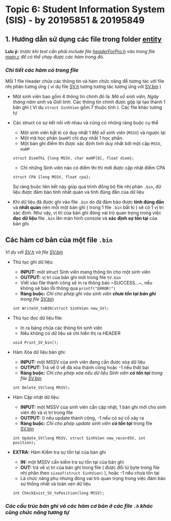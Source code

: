 # **Topic 6: Student Information System (SIS) - by 20195851 & 20195849**

## 1. Hướng dẫn sử dụng các file  trong folder [entity](https://github.com/jhongithub219/ProjectKTLT/tree/master/sources/entities)
**Lưu ý:** *trước khi test cần phải include file [headerForPro.h](https://github.com/jhongithub219/ProjectKTLT/blob/master/sources/headerForPro.h) vào trong file [main.c](https://github.com/jhongithub219/ProjectKTLT/blob/master/main.c) để có thể chạy được các hàm trong đó.*
### *Chi tiết các hàm có trong file* 

Mỗi 1 file Header chứa các thông tin và hàm chức năng để tương tác với file nhị phân tương ứng ( ví dụ file [SV.h](https://github.com/jhongithub219/ProjectKTLT/blob/master/sources/entities/SV.h) tương tương tác tương ứng với [SV.bin](https://github.com/jhongithub219/ProjectKTLT/blob/master/fileBin/SV.bin) )

* Một sinh viên bao gồm 4 thông tin chính đó là: *Mã số sinh viên, Ngày tháng năm sinh* và *Giới tính*. Các thông tin chính được gộp lại tạo thành 1 bản ghi ( Ví dụ `struct SinhVien` gồm 7 thuộc tính ). Các file khác tương tự

* Các struct có sự kết nối với nhau và cũng có những ràng buộc cụ thể

    * Một sinh viên bất kì có duy nhất 1 *Mã số sinh viên* (`MSSV`) và ngược lại
    * Một mã học phần (`maHP`) chỉ duy nhất 1 học phần.
    * Một bản ghi điểm thi được xác định tính duy nhất bởi một cặp `MSSV`, `maHP` 
    ```
    struct DiemThi {long MSSV, char maHP[8], float diem}; 
    ```
    * Chỉ những Sinh viên nào có điểm thi thì mới được cập nhật điểm CPA 
    ```
    struct CPA {long MSSV, float cpa};
    ``` 

    Sự ràng buộc liên kết này giúp quá trình đồng bộ file nhị phân `.bin`, dữ liệu được đảm bảo tính nhất quán và tính đúng đắn của dữ liệu

* Khi dữ liệu đã được ghi vào file `.bin` do đã đảm bảo được **tính đúng đắn** và **nhất quán** nên mỗi một bản ghi ( trong 1 file `.bin` bất kì ) sẽ có 1 vị trí xác định. Như vậy, vị trí của bản ghi đóng vai trò quan trọng trong việc **đọc dữ liệu** file `.bin` lên màn hình console và **xác định sự tồn tại** của bản ghi.

## Các hàm cơ bản của một file `.bin`

*Ví dụ với [SV.h](https://github.com/jhongithub219/ProjectKTLT/blob/master/sources/entities/SV.h) và file [SV.bin](https://github.com/jhongithub219/ProjectKTLT/blob/master/fileBin/SV.bin)*
* Thủ tục ghi dữ liệu: 
    * **INPUT:** một struct Sinh viên mang thông tin cho một sinh viên
    * **OUTPUT:** vị trí của bản ghi mới trong file `SV.bin`
    * Viết vào file thành công sẽ in ra thông báo ~SUCCESS...~, nếu không sẽ báo lỗi thông qua `printf("ERROR!")`
    * **Ràng buộc:** *Chỉ cho phép ghi vào sinh viên* ***chưa tồn tại bản ghi*** *trong file [SV.bin](https://github.com/jhongithub219/ProjectKTLT/blob/master/fileBin/SV.bin)*
    ```
    int WriteSV_toBIN(struct SinhVien new_SV);
    ``` 
* Thủ tục đọc dữ liệu file: 
    * In ra bảng chứa các thông tin sinh viên
    * Nếu không có dữ liệu sẽ chỉ hiển thị ra HEADER 

    ```
    void Print_SV_bin();
    ```

* Hàm Xóa dữ liệu bản ghi:
    * **INPUT:** một MSSV của sinh viên đang cần được xóa dữ liệu
    * **OUTPUT:** Trả về 0 về đã xóa thành công hoặc -1 nếu thất bại 
    * **Ràng buộc:** *Chỉ cho phép xóa nếu dữ liệu Sinh viên* ***có tồn tại*** *trong file [SV.bin](https://github.com/jhongithub219/ProjectKTLT/blob/master/fileBin/SV.bin)*

    ```
    int Delete_SV(long MSSV);
    ```
* Hàm Cập nhật dữ liệu:
    * **INPUT:** một MSSV của sinh viên cần cập nhật, 1 bản ghi mới cho sinh viên đó và vị trí trong file 
    * **OUTPUT:** 0 nếu update thành công, -1 nếu có sự cố xảy ra
    * **Ràng buộc:** *Chỉ cho phép update sinh viên* ***có tồn tại*** trong file [SV.bin](https://github.com/jhongithub219/ProjectKTLT/blob/master/fileBin/SV.bin) 
    ```
    int Update_SV(long MSSV, struct SinhVien new_recordSV, int position);
    ```
* **EXTRA:** Hàm Kiểm tra sự tồn tại của bản ghi
    * **IN:** một MSSV cần kiểm tra sự tồn tại của bản ghi
    * **OUT:** trả về vị trí của bản ghi trong file ( được đổi từ byte trong file nhị phân theo `sizeof(struct SinhVien)` ), hoặc -1 nếu chưa tồn tại
    * Là chức năng phụ nhưng đóng vai trò quan trọng trong việc đảm bảo sự thống nhất và toàn vẹn dữ liệu
    ```
    int CheckExist_SV_toPosition(long MSSV);
    ```
### *Các cấu trúc bản ghi và các hàm cơ bản ở các file `.h` khác cũng chức năng tương tự*
